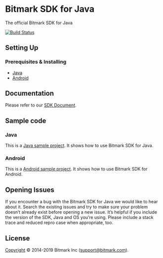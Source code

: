 # Bitmark SDK for Java
The official Bitmark SDK for Java

[![Build Status](https://travis-ci.org/bitmark-inc/bitmark-sdk-java.svg?branch=master)](https://travis-ci.org/bitmark-inc/bitmark-sdk-java)

## Setting Up

### Prerequisites & Installing

- [Java](java-sdk/README.md) 
- [Android](android-sdk/README.md) 


## Documentation

Please refer to our [SDK Document](https://sdk-docs.bitmark.com/).


## Sample code
### Java
This is a [Java sample project](sample/java-sdk-sample). It shows how to use Bitmark SDK for Java.

### Android
This is a [Android sample project](sample/android-sdk-sample). It shows how to use Bitmark SDK for Android.

## Opening Issues
If you encounter a bug with the Bitmark SDK for Java we would like to hear about it. Search the existing issues and try to make sure your problem doesn’t already exist before opening a new issue. It’s helpful if you include the version of the SDK, Java and OS you’re using. Please include a stack trace and reduced repro case when appropriate, too.


## License

[Copyright](LICENSE) © 2014-2019 Bitmark Inc (support@bitmark.com).

